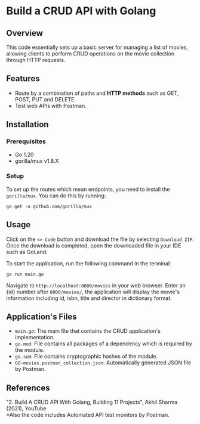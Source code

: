 # Build a CRUD API with Golang

## Overview
This code essentially sets up a basic server for managing a list of movies, allowing clients to perform CRUD operations on the movie collection through HTTP requests.

## Features

- Route by a combination of paths and **HTTP methods** such as GET, POST, PUT and DELETE.
- Test web APIs with Postman. 

## Installation

### Prerequisites

- Go 1.20
- gorilla/mux v1.8.X


### Setup
To set up the routes which mean endpoints, you need to install the `gorilla/mux`. You can do this by running:
```
go get -u github.com/gorilla/mux
```
## Usage
Click on the `<> Code` button and download the file by selecting `Download ZIP`. Once the download is completed, open the downloaded file in your IDE such as GoLand.

To start the application, run the following command in the terminal:

```
go run main.go
```

Navigate to `http://localhost:8000/movies` in your web browser. Enter an {id} number after `8000/movies/`, the application will display the movie's information including id, isbn, title and director in dictionary format.

## Application's Files
- `main.go`: The main file that contains the CRUD application's implementation.
- `go.mod`: File contains all packages of a dependency which is required by the module.
- `go.sum`: File contains cryptographic hashes of the module.
- `GO-movies.postman_collection.json`: Automatically generated JSON file by Postman.



## References
"2. Build A CRUD API With Golang, Building 11 Projects", Akhil Sharma (2021), YouTube\
 *Also the code includes Automated API test monitors by Postman.
